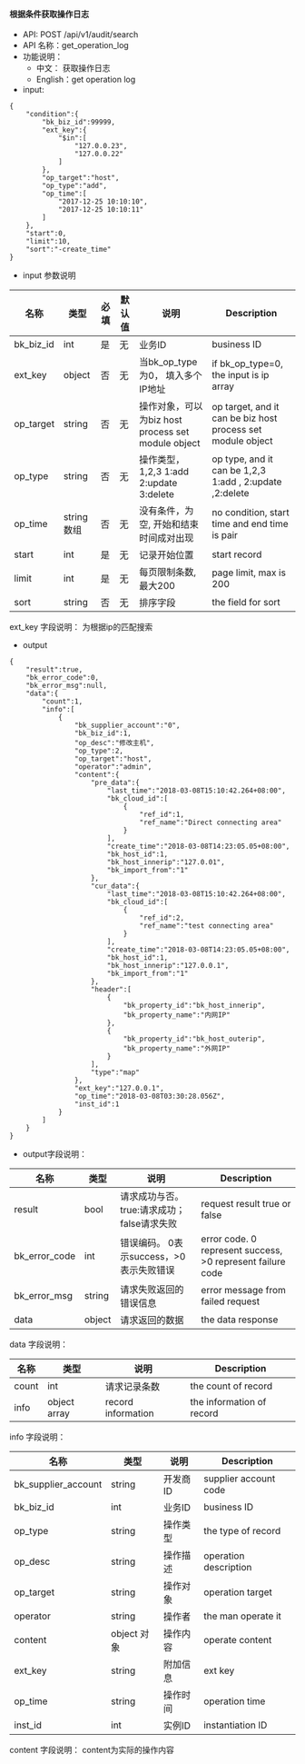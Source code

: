 #### 根据条件获取操作日志

* API:  POST /api/v1/audit/search
* API 名称：get_operation_log
* 功能说明：
	- 中文： 获取操作日志
	- English：get operation log
* input:
```
{
    "condition":{
        "bk_biz_id":99999,
        "ext_key":{
            "$in":[
                "127.0.0.23",
                "127.0.0.22"
            ]
        },
        "op_target":"host",
        "op_type":"add",
        "op_time":[
            "2017-12-25 10:10:10",
            "2017-12-25 10:10:11"
        ]
    },
    "start":0,
    "limit":10,
    "sort":"-create_time"
}
```

* input 参数说明

| 名称  | 类型 |必填| 默认值 | 说明 |Description|
| ---  | ---  | --- |---  | --- | ---|
| bk_biz_id| int| 是|无|业务ID |  business ID|
|ext_key|object|否|无|当bk_op_type为0， 填入多个IP地址| if bk_op_type=0, the input is ip array|
|op_target|string|否|无|操作对象，可以为biz host process set module object| op target, and it can be biz host process set module object|
|op_type|string|否|无|操作类型，1,2,3   1:add 2:update 3:delete  | op type, and it can be 1,2,3  1:add , 2:update ,2:delete|
|op_time|string数组|否|无|没有条件，为空, 开始和结束时间成对出现 | no condition, start time and end time is pair|
| start|int|是|无|记录开始位置 |start record|
| limit|int|是|无|每页限制条数,最大200 |page limit, max is 200|
| sort| string| 否| 无|排序字段|the field for sort|

ext_key 字段说明： 为根据ip的匹配搜索


* output

```
{
    "result":true,
    "bk_error_code":0,
    "bk_error_msg":null,
    "data":{
        "count":1,
        "info":[
            {
                "bk_supplier_account":"0",
                "bk_biz_id":1,
                "op_desc":"修改主机",
                "op_type":2,
                "op_target":"host",
                "operator":"admin",
                "content":{
                    "pre_data":{
                        "last_time":"2018-03-08T15:10:42.264+08:00",
                        "bk_cloud_id":[
                            {
                                "ref_id":1,
                                "ref_name":"Direct connecting area"
                            }
                        ],
                        "create_time":"2018-03-08T14:23:05.05+08:00",
                        "bk_host_id":1,
                        "bk_host_innerip":"127.0.01",
                        "bk_import_from":"1"
                    },
                    "cur_data":{
                        "last_time":"2018-03-08T15:10:42.264+08:00",
                        "bk_cloud_id":[
                            {
                                "ref_id":2,
                                "ref_name":"test connecting area"
                            }
                        ],
                        "create_time":"2018-03-08T14:23:05.05+08:00",
                        "bk_host_id":1,
                        "bk_host_innerip":"127.0.0.1",
                        "bk_import_from":"1"
                    },
                    "header":[
                        {
                            "bk_property_id":"bk_host_innerip",
                            "bk_property_name":"内网IP"
                        },
                        {
                            "bk_property_id":"bk_host_outerip",
                            "bk_property_name":"外网IP"
                        }
                    ],
                    "type":"map"
                },
                "ext_key":"127.0.0.1",
                "op_time":"2018-03-08T03:30:28.056Z",
                "inst_id":1
            }
        ]
    }
}
```

* output字段说明：

| 名称  | 类型  | 说明 |Description|
|---|---|---|---|
| result | bool | 请求成功与否。true:请求成功；false请求失败 |request result true or false|
| bk_error_code | int | 错误编码。 0表示success，>0表示失败错误 |error code. 0 represent success, >0 represent failure code |
| bk_error_msg | string | 请求失败返回的错误信息 |error message from failed request|
| data | object | 请求返回的数据 |the data response|

data 字段说明：

| 名称  | 类型  | 说明 |Description|
|---|---|---|---|
| count| int| 请求记录条数 |the count of record|
| info| object array | record information | the information of record  |

info 字段说明：

| 名称  | 类型  | 说明 |Description|
|---|---|---|---|
| bk_supplier_account| string| 开发商ID |supplier account code|
| bk_biz_id| int | 业务ID | business ID  |
| op_type| string | 操作类型 | the type of record  |
| op_desc| string | 操作描述 | operation description  |
| op_target| string| 操作对象 | operation target  |
| operator| string | 操作者 | the man operate it  |
| content| object 对象 | 操作内容 | operate content  |
| ext_key| string  | 附加信息 | ext key  |
| op_time| string |  操作时间 | operation time  |
| inst_id| int | 实例ID | instantiation ID |

content  字段说明： content为实际的操作内容
